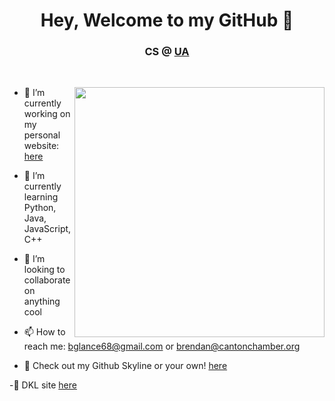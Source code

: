 <h1 align="center"> Hey, Welcome to my GitHub 👋</h1>
<h3 align="center">CS @ <a href="https://www.uakron.edu/" target="blank">UA</a></h3>
<!--
**BrendanGlancy/BrendanGlancy** is a ✨ _special_ ✨ repository because its `README.md` (this file) appears on your GitHub profile. -->



<br>
<p align="left" margin-top="10px">
  
  <img src="https://user-images.githubusercontent.com/61941978/117866649-5efcd100-b265-11eb-8125-c43c341d6eb3.png" width="400" align="right">
</p>
 <p align="left">

  
- 🔭 I’m currently working on my personal website: <a href="https://brendanglancy.github.io/webpage/" target="-blank">here</a> <br>

- 🌱 I’m currently learning Python, Java, JavaScript, C++ <br>

- 👯 I’m looking to collaborate on anything cool <br>

- 📫 How to reach me: bglance68@gmail.com or brendan@cantonchamber.org <br>

- 🌃 Check out my Github Skyline or your own! <a href="https://skyline.github.com/">here</a> <br>

-🌳 DKL site <a href="https://kisslandscaping.com/" target="-blank">here</a>

</p>
